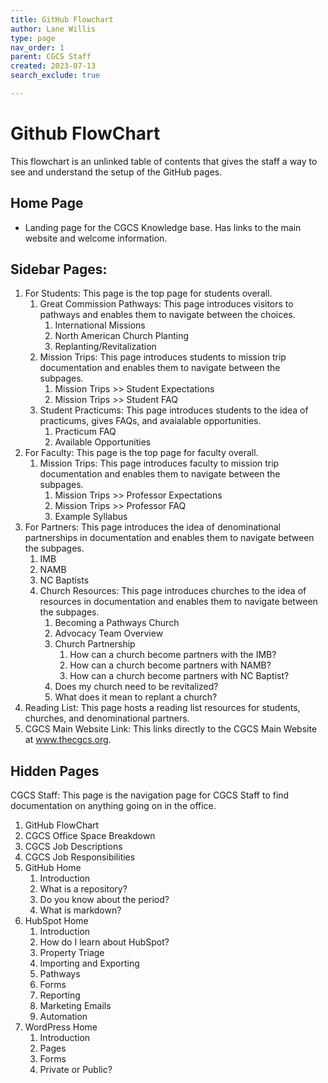 ```yaml
---
title: GitHub Flowchart
author: Lane Willis
type: page
nav_order: 1
parent: CGCS Staff
created: 2023-07-13
search_exclude: true

---
```


# Github FlowChart
This flowchart is an unlinked table of contents that gives the staff a way to see and understand the setup of the GitHub pages.

## Home Page
  * Landing page for the CGCS Knowledge base. Has links to the main website and welcome information.

## Sidebar Pages:
1. For Students: This page is the top page for students overall.
   1. Great Commission Pathways: This page introduces visitors to pathways and enables them to navigate between the choices.
      1. International Missions
      2. North American Church Planting
      3. Replanting/Revitalization
   2. Mission Trips: This page introduces students to mission trip documentation and enables them to navigate between the subpages.
      1. Mission Trips >> Student Expectations
      2. Mission Trips >> Student FAQ
   3. Student Practicums: This page introduces students to the idea of practicums, gives FAQs, and avaialable opportunities.
      1. Practicum FAQ
      2. Available Opportunities
2. For Faculty: This page is the top page for faculty overall.
   1. Mission Trips: This page introduces faculty to mission trip documentation and enables them to navigate between the subpages.
      1. Mission Trips >> Professor Expectations
      2. Mission Trips >> Professor FAQ
      3. Example Syllabus
3. For Partners: This page introduces the idea of denominational partnerships in documentation and enables them to navigate between the subpages.
   1. IMB
   2. NAMB
   3. NC Baptists
   4. Church Resources: This page introduces churches to the idea of resources in documentation and enables them to navigate between the subpages.
      1. Becoming a Pathways Church
      2. Advocacy Team Overview
      3. Church Partnership
         1. How can a church become partners with the IMB?
         2. How can a church become partners with NAMB?
         3. How can a church become partners with NC Baptist?
      4. Does my church need to be revitalized?
      5. What does it mean to replant a church?
4. Reading List: This page hosts a reading list resources for students, churches, and denominational partners.
5. CGCS Main Website Link: This links directly to the CGCS Main Website at www.thecgcs.org.

## Hidden Pages
CGCS Staff: This page is the navigation page for CGCS Staff to find documentation on anything going on in the office.
   1. GitHub FlowChart
   2. CGCS Office Space Breakdown
   3. CGCS Job Descriptions
   4. CGCS Job Responsibilities
   5. GitHub Home
      1. Introduction
      2. What is a repository?
      3. Do you know about the period?
      4. What is markdown?
   6. HubSpot Home
      1. Introduction
      2. How do I learn about HubSpot?
      3. Property Triage
      4. Importing and Exporting
      5. Pathways
      6. Forms
      7. Reporting
      8. Marketing Emails
      9. Automation
   7. WordPress Home
      1. Introduction
      2. Pages
      3. Forms
      4. Private or Public?
